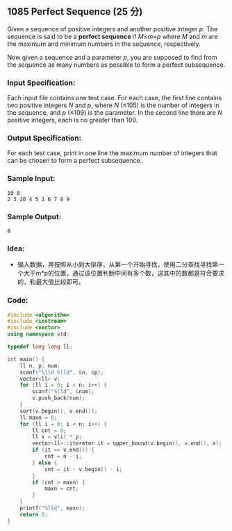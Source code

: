 ##  **1085 Perfect Sequence (25 分)** 

Given a sequence of positive integers and another positive integer *p*. The sequence is said to be a **perfect sequence** if *M*≤*m*×*p* where *M* and *m* are the maximum and minimum numbers in the sequence, respectively.

Now given a sequence and a parameter *p*, you are supposed to find from the sequence as many numbers as possible to form a perfect subsequence.

### Input Specification:

Each input file contains one test case. For each case, the first line contains two positive integers *N* and *p*, where *N* (≤105) is the number of integers in the sequence, and *p* (≤109) is the parameter. In the second line there are *N* positive integers, each is no greater than 109.

### Output Specification:

For each test case, print in one line the maximum number of integers that can be chosen to form a perfect subsequence.

### Sample Input:

```in
10 8
2 3 20 4 5 1 6 7 8 9
```

### Sample Output:

```out
8
```

### Idea:

- 输入数据，并按照从小到大排序，从第一个开始寻找，使用二分查找寻找第一个大于m*p的位置，通过该位置判断中间有多个数，这其中的数都是符合要求的，和最大值比较即可。

### Code:

```c++
#include <algorithm>
#include <iostream>
#include <vector>
using namespace std;

typedef long long ll;

int main() {
    ll n, p, num;
    scanf("%lld %lld", &n, &p);
    vector<ll> v;
    for (ll i = 0; i < n; i++) {
        scanf("%lld", &num);
        v.push_back(num);
    }
    sort(v.begin(), v.end());
    ll maxn = 0;
    for (ll i = 0; i < n; i++) {
        ll cnt = 0;
        ll x = v[i] * p;
        vector<ll>::iterator it = upper_bound(v.begin(), v.end(), x);
        if (it == v.end()) {
            cnt = n - i;
        } else {
            cnt = it - v.begin() - i;
        }
        if (cnt > maxn) {
            maxn = cnt;
        }
    }
    printf("%lld", maxn);
    return 0;
}
```

